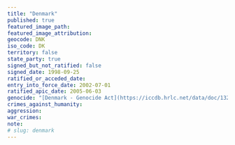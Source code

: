 ```yaml
---
title: "Denmark"
published: true
featured_image_path:
featured_image_attribution:
geocode: DNK
iso_code: DK
territory: false
state_party: true
signed_but_not_ratified: false
signed_date: 1998-09-25
ratified_or_acceded_date:
entry_into_force_date: 2002-07-01
ratified_apic_date: 2005-06-03
genocide: "[Denmark - Genocide Act](https://iccdb.hrlc.net/data/doc/132/keyword/46/)"
crimes_against_humanity:
aggression:
war_crimes:
note:
# slug: denmark
---
```

